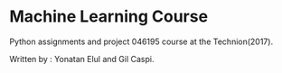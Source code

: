 # Machine Learning Course
Python assignments and project 046195 course at the Technion(2017).

Written by : Yonatan Elul and Gil Caspi.
